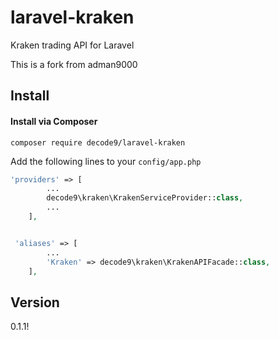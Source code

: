 # laravel-kraken
Kraken trading API for Laravel

This is a fork from adman9000

## Install

#### Install via Composer

```
composer require decode9/laravel-kraken
```

Add the following lines to your `config/app.php`

```php
'providers' => [
        ...
        decode9\kraken\KrakenServiceProvider::class,
        ...
    ],


 'aliases' => [
        ...
        'Kraken' => decode9\kraken\KrakenAPIFacade::class,
    ],
```

## Version

0.1.1!

